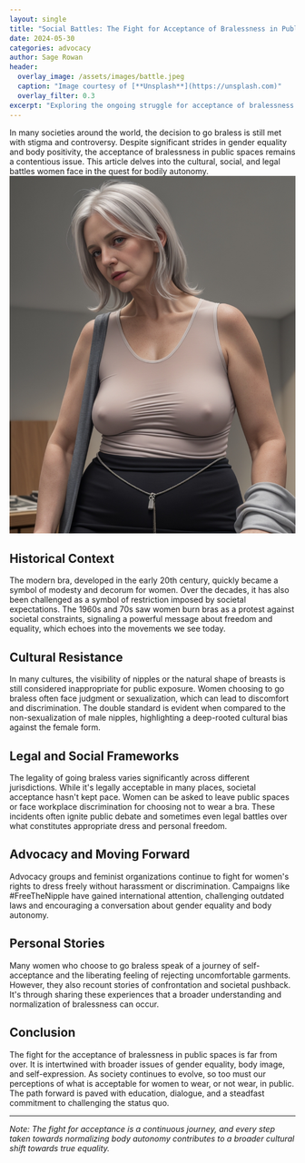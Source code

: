 ```yaml
---
layout: single
title: "Social Battles: The Fight for Acceptance of Bralessness in Public Spaces"
date: 2024-05-30
categories: advocacy
author: Sage Rowan
header:
  overlay_image: /assets/images/battle.jpeg
  caption: "Image courtesy of [**Unsplash**](https://unsplash.com)"
  overlay_filter: 0.3
excerpt: "Exploring the ongoing struggle for acceptance of bralessness in public spaces, and the cultural and social hurdles women face."
---
```


In many societies around the world, the decision to go braless is still met with stigma and controversy. Despite significant strides in gender equality and body positivity, the acceptance of bralessness in public spaces remains a contentious issue. This article delves into the cultural, social, and legal battles women face in the quest for bodily autonomy.
![Twiggy 1960s](/assets/images/public-1.jpeg)
## Historical Context

The modern bra, developed in the early 20th century, quickly became a symbol of modesty and decorum for women. Over the decades, it has also been challenged as a symbol of restriction imposed by societal expectations. The 1960s and 70s saw women burn bras as a protest against societal constraints, signaling a powerful message about freedom and equality, which echoes into the movements we see today.

## Cultural Resistance

In many cultures, the visibility of nipples or the natural shape of breasts is still considered inappropriate for public exposure. Women choosing to go braless often face judgment or sexualization, which can lead to discomfort and discrimination. The double standard is evident when compared to the non-sexualization of male nipples, highlighting a deep-rooted cultural bias against the female form.

## Legal and Social Frameworks

The legality of going braless varies significantly across different jurisdictions. While it's legally acceptable in many places, societal acceptance hasn't kept pace. Women can be asked to leave public spaces or face workplace discrimination for choosing not to wear a bra. These incidents often ignite public debate and sometimes even legal battles over what constitutes appropriate dress and personal freedom.

## Advocacy and Moving Forward

Advocacy groups and feminist organizations continue to fight for women's rights to dress freely without harassment or discrimination. Campaigns like #FreeTheNipple have gained international attention, challenging outdated laws and encouraging a conversation about gender equality and body autonomy.

## Personal Stories

Many women who choose to go braless speak of a journey of self-acceptance and the liberating feeling of rejecting uncomfortable garments. However, they also recount stories of confrontation and societal pushback. It's through sharing these experiences that a broader understanding and normalization of bralessness can occur.

## Conclusion

The fight for the acceptance of bralessness in public spaces is far from over. It is intertwined with broader issues of gender equality, body image, and self-expression. As society continues to evolve, so too must our perceptions of what is acceptable for women to wear, or not wear, in public. The path forward is paved with education, dialogue, and a steadfast commitment to challenging the status quo.

---

*Note: The fight for acceptance is a continuous journey, and every step taken towards normalizing body autonomy contributes to a broader cultural shift towards true equality.*

```

